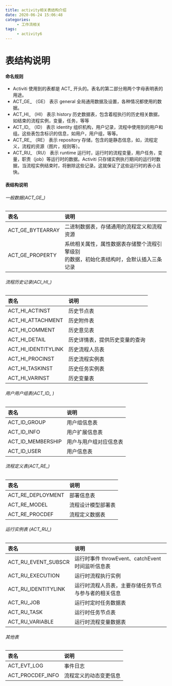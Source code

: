 ```yaml
---
title: activity相关表结构介绍
date: 2020-06-24 15:06:48
categories:
     - 工作流相关
tags: 
     - activity6
---
```


# 表结构说明
#### 命名规则   
- Activiti 使用到的表都是 ACT_ 开头的。表名的第二部分用两个字母表明表的用途。
- ACT_GE_ （GE） 表示 general 全局通用数据及设置，各种情况都使用的数据。
- ACT_HI_ （HI） 表示 history 历史数据表，包含着程执行的历史相关数据，如结束的流程实例，变量，任务，等等
- ACT_ID_ （ID） 表示 identity 组织机构，用户记录，流程中使用到的用户和组。这些表包含标识的信息，如用户，用户组，等等。
- ACT_RE_ （RE） 表示 repository 存储，包含的是静态信息，如，流程定义，流程的资源（图片，规则等）。
- ACT_RU_ （RU） 表示 runtime 运行时，运行时的流程变量，用户任务，变量，职责（job）等运行时的数据。Activiti 只存储实例执行期间的运行时数据，当流程实例结束时，将删除这些记录。这就保证了这些运行时的表小且快。

#### 表结构说明

###### 一般数据(ACT_GE_)
   
 | 表名  | 说明 |
 | :--- | :---|
 |ACT_GE_BYTEARRAY|	二进制数据表，存储通用的流程定义和流程资源|
 |ACT_GE_PROPERTY|系统相关属性，属性数据表存储整个流程引擎级别<br>的数据，初始化表结构时，会默认插入三条记录|
 
###### 流程历史记录(ACI_HI_) 

 |  表名  |  说明  |
 | :--- | :---|
 | ACT_HI_ACTINST	 | 历史节点表
 | ACT_HI_ATTACHMENT |	历史附件表
 | ACT_HI_COMMENT	 | 历史意见表
 | ACT_HI_DETAIL	|  历史详情表，提供历史变量的查询
 | ACT_HI_IDENTITYLINK |	历史流程人员表
 | ACT_HI_PROCINST	| 历史流程实例表
 | ACT_HI_TASKINST	| 历史任务实例表
 | ACT_HI_VARINST	| 历史变量表 
 
###### 用户用户组表(ACT_ID_ )

 |  表名  |  说明  |
 | :--- | :---|
 | ACT_ID_GROUP |	用户组信息表
 | ACT_ID_INFO	| 用户扩展信息表
 | ACT_ID_MEMBERSHIP |	用户与用户组对应信息表
 | ACT_ID_USER	| 用户信息表
  
###### 流程定义表(ACT_RE_)

 |  表名  |  说明  |
 | :--- | :---|
 | ACT_RE_DEPLOYMENT |	部署信息表
 | ACT_RE_MODEL	 | 流程设计模型部署表
 | ACT_RE_PROCDEF |	流程定义数据表 
 
###### 运行实例表 (ACT_RU_) 

 |  表名  |  说明  |
 | :--- | :---|
 | ACT_RU_EVENT_SUBSCR | 运行时事件 throwEvent、catchEvent 时间监听信息表
 | ACT_RU_EXECUTION | 运行时流程执行实例
 | ACT_RU_IDENTITYLINK | 运行时流程人员表，主要存储任务节点与参与者的相关信息
 | ACT_RU_JOB |	运行时定时任务数据表
 | ACT_RU_TASK | 运行时任务节点表
 | ACT_RU_VARIABLE | 运行时流程变量数据表
 
 ###### 其他表
 |  表名  |  说明  |
 | :--- | :---|
 | ACT_EVT_LOG | 事件日志
 | ACT_PROCDEF_INFO |流程定义的动态变更信息